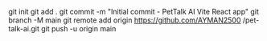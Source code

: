 git init
git add .
git commit -m "Initial commit - PetTalk AI Vite React app"
git branch -M main
git remote add origin https://github.com/AYMAN2500 /pet-talk-ai.git
git push -u origin main
